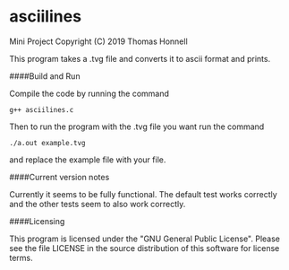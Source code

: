 # asciilines
Mini Project
Copyright (C) 2019 Thomas Honnell

This program takes a .tvg file and converts it to ascii format and prints.

####Build and Run

Compile the code by running the command

    g++ asciilines.c

Then to run the program with the .tvg file you want run the command

    ./a.out example.tvg

and replace the example file with your file.

####Current version notes

Currently it seems to be fully functional. The default test works correctly and the other tests seem to also work correctly.

####Licensing

This program is licensed under the "GNU General Public License". Please see the file LICENSE in the source distribution of this software for license terms.